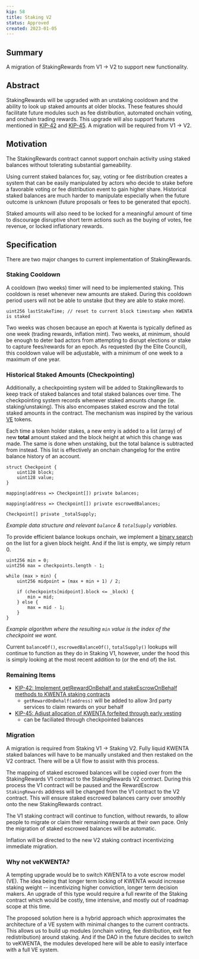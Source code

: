 ```yaml
---
kip: 58
title: Staking V2
status: Approved
created: 2023-01-05
---
```


## Summary

A migration of StakingRewards from V1 -> V2 to support new functionality.

## Abstract

StakingRewards will be upgraded with an unstaking cooldown and the ability to look up staked amounts at older blocks. These features should facilitate future modules such as fee distribution, automated onchain voting, and onchain trading rewards. This upgrade will also support features mentioned in [KIP-42](./kip-42.md) and [KIP-45](./kip-45.md). A migration will be required from V1 -> V2.

## Motivation

The StakingRewards contract cannot support onchain activity using staked balances without tolerating substantial gameability.

Using current staked balances for, say, voting or fee distribution creates a system that can be easily manipulated by actors who decide to stake before a favorable voting or fee distribution event to gain higher share. Historical staked balances are much harder to manipulate especially when the future outcome is unknown (future proposals or fees to be generated that epoch).

Staked amounts will also need to be locked for a meaningful amount of time to discourage disruptive short term actions such as the buying of votes, fee revenue, or locked inflationary rewards.

## Specification

There are two major changes to current implementation of StakingRewards.

### Staking Cooldown

A cooldown (two weeks) timer will need to be implemented staking. This cooldown is reset whenever new amounts are staked. During this cooldown period users will not be able to unstake (but they are able to stake more).

```solidity
uint256 lastStakeTime; // reset to current block timestamp when KWENTA is staked
```

Two weeks was chosen because an epoch at Kwenta is typically defined as one week (trading rewards, inflation mint). Two weeks, at minimum, should be enough to deter bad actors from attempting to disrupt elections or stake to capture fees/rewards for an epoch. As requested (by the Elite Council), this cooldown value will be adjustable, with a minimum of one week to a maximum of one year.

### Historical Staked Amounts (Checkpointing)

Additionally, a checkpointing system will be added to StakingRewards to keep track of staked balances and total staked balances over time. The checkpointing system records whenever staked amounts change (ie. staking/unstaking). This also encompases staked escrow and the total staked amounts in the contract. The mechanism was inspired by the various [VE](https://curve.readthedocs.io/dao-vecrv.html) tokens.

Each time a token holder stakes, a new entry is added to a list (array) of new **total** amount staked and the block height at which this change was made. The same is done when unstaking, but the total balance is subtracted from instead. This list is effectively an onchain changelog for the entire balance history of an account.

```solidity
struct Checkpoint {
    uint128 block;
    uint128 value;
}

mapping(address => Checkpoint[]) private balances;

mapping(address => Checkpoint[]) private escrowedBalances;

Checkpoint[] private _totalSupply;
```

_Example data structure and relevant `balance` & `totalSupply` variables._

To provide efficient balance lookups onchain, we implement a [binary search](https://en.wikipedia.org/wiki/Binary_search_algorithm) on the list for a given block height. And if the list is empty, we simply return 0.

```solidity
uint256 min = 0;
uint256 max = checkpoints.length - 1;

while (max > min) {
    uint256 midpoint = (max + min + 1) / 2;

    if (checkpoints[midpoint].block <= _block) {
        min = mid;
    } else {
        max = mid - 1;
    }
}
```

_Example algorithm where the resulting `min` value is the index of the checkpoint we want._

Current `balanceOf()`, `escrowedBalanceOf()`, `totalSupply()` lookups will continue to function as they do in Staking V1, however, under the hood this is simply looking at the most recent addition to (or the end of) the list.

### Remaining Items

- [KIP-42: Implement getRewardOnBehalf and stakeEscrowOnBehalf methods to KWENTA staking contracts](./kip-42.md)
  - `getRewardOnBehalf(address)` will be added to allow 3rd party services to claim rewards on your behalf
- [KIP-45: Adjust allocation of KWENTA forfeited through early vesting](./kip-45.md)
  - can be faciliated through checkpointed balances

### Migration

A migration is required from Staking V1 -> Staking V2. Fully liquid KWENTA staked balances will have to be manually unstaked and then restaked on the V2 contract. There will be a UI flow to assist with this process.

The mapping of staked escrowed balances will be copied over from the StakingRewards V1 contract to the StakingRewards V2 contract. During this process the V1 contract will be paused and the RewardEscrow `StakingRewards` address will be changed from the V1 contract to the V2 contract. This will ensure staked escrowed balances carry over smoothly onto the new StakingRewards contract.

The V1 staking contract will continue to function, without rewards, to allow people to migrate or claim their remaining rewards at their own pace. Only the migration of staked escrowed balances will be automatic.

Inflation will be directed to the new V2 staking contract incentivizing immediate migration.

### Why not veKWENTA?

A tempting upgrade would be to switch KWENTA to a vote escrow model (VE). The idea being that longer term locking of KWENTA would increase staking weight -- incentivizing higher conviction, longer term decision makers. An upgrade of this type would require a full rewrite of the Staking contract which would be costly, time intensive, and mostly out of roadmap scope at this time.

The proposed solution here is a hybrid approach which approximates the architecture of a VE system with minimal changes to the current contracts. This allows us to build up modules (onchain voting, fee distribution, exit fee redistribution) around staking. And if the DAO in the future decides to switch to veKWENTA, the modules developed here will be able to easily interface with a full VE system.
